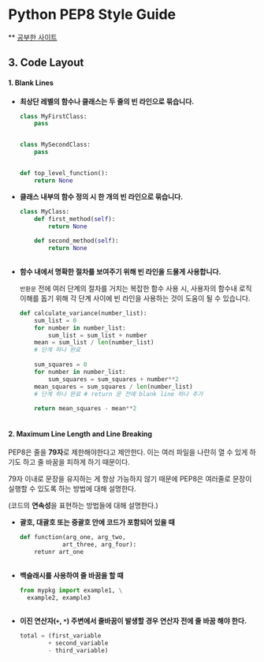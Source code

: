 # Python PEP8 Style Guide

\** [공부한 사이트](https://realpython.com/python-pep8/)



## 3. Code Layout

#### 1\. Blank Lines

- **최상단 레벨의 함수나 클래스는 두 줄의 빈 라인으로 묶습니다.**

  ```python
  class MyFirstClass:
      pass
  
  
  class MySecondClass:
      pass
  
  
  def top_level_function():
      return None
  ```

- **클래스 내부의 함수 정의 시 한 개의 빈 라인으로 묶습니다.**

  ```python
  class MyClass:
      def first_method(self):
          return None
      
      def second_method(self):
          return None
      
  ```

- **함수 내에서 명확한 절차를 보여주기 위해 빈 라인을 드물게 사용합니다.**

  `반환문` 전에 여러 단계의 절차를 거치는 복잡한 함수 사용 시, 사용자의 함수내 로직 이해를 돕기 위해 각 단계 사이에 빈 라인을 사용하는 것이 도움이 될 수 있습니다.

  ```python
  def calculate_variance(number_list):
      sum_list = 0
      for number in number_list:
          sum_list = sum_list + number
      mean = sum_list / len(number_list)
      # 단계 하나 완료
      
      sum_squares = 0
      for number in number_list:
          sum_squares = sum_squares + number**2
      mean_squares = sum_squares / len(number_list)
      # 단계 하나 완료 # return 문 전에 blank line 하나 추가
      
      return mean_squares - mean**2 
      
  ```



#### 2\. Maximum Line Length and Line Breaking

PEP8은 줄을 **79자**로 제한해야한다고 제안한다. 이는 여러 파일을 나란히 열 수 있게 하기도 하고 줄 바꿈을 피하게 하기 때문이다.

79자 이내로 문장을 유지하는 게 항상 가능하지 않기 때문에 PEP8은 여러줄로 문장이 실행할 수 있도록 하는 방법에 대해 설명한다.

(코드의 **연속성**을 표현하는 방법들에 대해 설명한다.)

- **괄호, 대괄호 또는 중괄호 안에 코드가 포함되어 있을 때**

  ```python
  def function(arg_one, arg_two,
              art_three, arg_four):
      retunr art_one
      
  ```

- **백슬래시를 사용하여 줄 바꿈을 할 때**

  ```python
  from mypkg import example1, \
  	example2, example3
      
  ```

- **이진 연산자(`+`, `*`) 주변에서 줄바꿈이 발생할 경우 연산자 전에 줄 바꿈 해야 한다.**

  ```python
  total = (first_variable
          + second_variable
          - third_variable)
  
  ```


